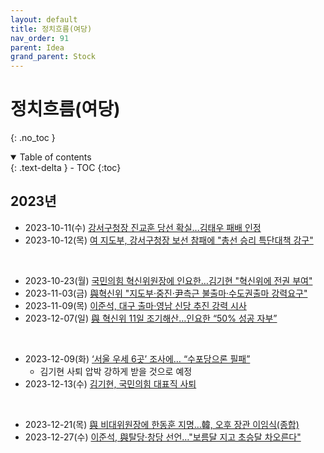 ```yaml
---
layout: default
title: 정치흐름(여당)
nav_order: 91
parent: Idea
grand_parent: Stock
---
```


# 정치흐름(여당)
{: .no_toc }

<details open markdown="block">
  <summary>
    Table of contents
  </summary>
  {: .text-delta }
- TOC
{:toc}
</details>
<!------------------------------------ STEP ------------------------------------>

## 2023년
<!--- 2023-10-11 이전 검토 필요 --->

* 2023-10-11(수) [강서구청장 진교훈 당선 확실…김태우 패배 인정](https://www.hankyung.com/article/2023101121517)
* 2023-10-12(목) [여 지도부, 강서구청장 보선 참패에 "총선 승리 특단대책 강구"](https://www.newsis.com/view/?id=NISX20231012_0002479523&cID=10301&pID=10300)

<br>

* 2023-10-23(월) [국민의힘 혁신위원장에 인요한…김기현 "혁신위에 전권 부여"](https://www.yna.co.kr/view/AKR20231023022000001?input=1195m)
* 2023-11-03(금) [與혁신위 "지도부·중진·尹측근 불출마·수도권출마 강력요구"](https://www.yna.co.kr/view/AKR20231103088251001?input=1195m)
* 2023-11-09(목) [이준석, 대구 출마·영남 신당 추진 강력 시사](https://www.yonhapnewstv.co.kr/news/MYH20231109001000641?input=1825m)
* 2023-12-07(일) [與 혁신위 11일 조기해산…인요한 “50% 성공 자부”](https://www.donga.com/news/Politics/article/all/20231207/122522264/1)

<br>

* 2023-12-09(화) [‘서울 우세 6곳’ 조사에… “수포당으론 필패”](https://www.chosun.com/politics/assembly/2023/12/09/UULYUJOYZ5DEVJGKPJIG2G4T3Y/?utm_source=naver&utm_medium=referral&utm_campaign=naver-news)
  * 김기현 사퇴 압박 강하게 받을 것으로 예정
* 2023-12-13(수) [김기현, 국민의힘 대표직 사퇴](https://news.kbs.co.kr/news/pc/view/view.do?ncd=7840881&ref=A)

<br>

* 2023-12-21(목) [與 비대위원장에 한동훈 지명…韓, 오후 장관 이임식(종합)](https://www.yna.co.kr/view/AKR20231221068451004?input=1195m)
* 2023-12-27(수) [이준석, 與탈당·창당 선언…"보름달 지고 초승달 차오른다"](https://www.yna.co.kr/view/AKR20231227104400001?input=1195m)
